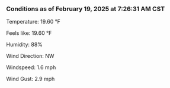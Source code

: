 ### Conditions as of February 19, 2025 at 7:26:31 AM CST 

Temperature: 19.60 &deg;F

Feels like: 19.60 &deg;F

Humidity: 88%

Wind Direction: NW

Windspeed: 1.6 mph

Wind Gust: 2.9 mph

